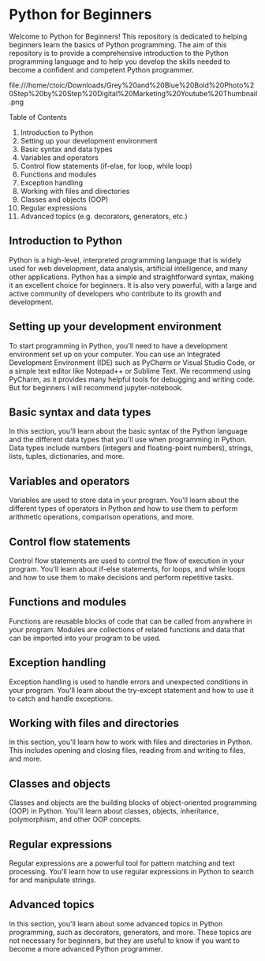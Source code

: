 # Python for Beginners
Welcome to Python for Beginners! This repository is dedicated to helping beginners learn the basics of Python programming. The aim of this repository is to provide a comprehensive introduction to the Python programming language and to help you develop the skills needed to become a confident and competent Python programmer.







 
 
 file:///home/ctoic/Downloads/Grey%20and%20Blue%20Bold%20Photo%20Step%20by%20Step%20Digital%20Marketing%20Youtube%20Thumbnail.png










Table of Contents
 1. Introduction to Python
 2. Setting up your development environment
 3. Basic syntax and data types
 4. Variables and operators
 5. Control flow statements (if-else, for loop, while loop)
 6. Functions and modules
 7. Exception handling
 8. Working with files and directories
 9. Classes and objects (OOP)
 10. Regular expressions
 11. Advanced topics (e.g. decorators, generators, etc.)
 ## Introduction to Python
Python is a high-level, interpreted programming language that is widely used for web development, data analysis, artificial intelligence, and many other applications. Python has a simple and straightforward syntax, making it an excellent choice for beginners. It is also very powerful, with a large and active community of developers who contribute to its growth and development.

 ## Setting up your development environment
To start programming in Python, you'll need to have a development environment set up on your computer. You can use an Integrated Development Environment (IDE) such as PyCharm or Visual Studio Code, or a simple text editor like Notepad++ or Sublime Text. We recommend using PyCharm, as it provides many helpful tools for debugging and writing code. But for beginners I will recommend jupyter-notebook.

## Basic syntax and data types
In this section, you'll learn about the basic syntax of the Python language and the different data types that you'll use when programming in Python. Data types include numbers (integers and floating-point numbers), strings, lists, tuples, dictionaries, and more.

## Variables and operators
Variables are used to store data in your program. You'll learn about the different types of operators in Python and how to use them to perform arithmetic operations, comparison operations, and more.

## Control flow statements
Control flow statements are used to control the flow of execution in your program. You'll learn about if-else statements, for loops, and while loops and how to use them to make decisions and perform repetitive tasks.

## Functions and modules
Functions are reusable blocks of code that can be called from anywhere in your program. Modules are collections of related functions and data that can be imported into your program to be used.

## Exception handling
Exception handling is used to handle errors and unexpected conditions in your program. You'll learn about the try-except statement and how to use it to catch and handle exceptions.

## Working with files and directories
In this section, you'll learn how to work with files and directories in Python. This includes opening and closing files, reading from and writing to files, and more.

## Classes and objects
Classes and objects are the building blocks of object-oriented programming (OOP) in Python. You'll learn about classes, objects, inheritance, polymorphism, and other OOP concepts.

## Regular expressions
Regular expressions are a powerful tool for pattern matching and text processing. You'll learn how to use regular expressions in Python to search for and manipulate strings.

## Advanced topics
In this section, you'll learn about some advanced topics in Python programming, such as decorators, generators, and more. These topics are not necessary for beginners, but they are useful to know if you want to become a more advanced Python programmer.




